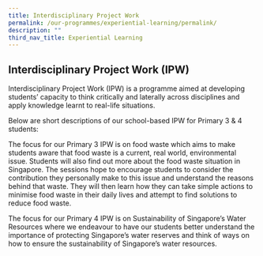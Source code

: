 ```yaml
---
title: Interdisciplinary Project Work
permalink: /our-programmes/experiential-learning/permalink/
description: ""
third_nav_title: Experiential Learning
---
```

## **Interdisciplinary Project Work (IPW)**

Interdisciplinary Project Work (IPW) is a programme aimed at developing students’ capacity to think critically and laterally across disciplines and apply knowledge learnt to real-life situations.

Below are short descriptions of our school-based IPW for Primary 3 & 4 students:

The focus for our Primary 3 IPW is on food waste which aims to make students aware that food waste is a current, real world, environmental issue. Students will also find out more about the food waste situation in Singapore. The sessions hope to encourage students to consider the contribution they personally make to this issue and understand the reasons behind that waste. They will then learn how they can take simple actions to minimise food waste in their daily lives and attempt to find solutions to reduce food waste.

The focus for our Primary 4 IPW is on Sustainability of Singapore’s Water Resources where we endeavour to have our students better understand the importance of protecting Singapore’s water reserves and think of ways on how to ensure the sustainability of Singapore’s water resources.